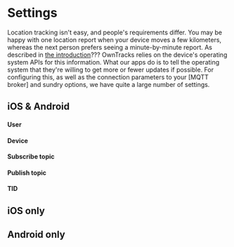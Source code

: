 # Settings

Location tracking isn't easy, and people's requirements differ. You may be happy with one location report when your device moves a few kilometers, whereas the next person prefers seeing a minute-by-minute report. As described in [the introduction](../guide/how.md)??? OwnTracks relies on the device's operating system APIs for this information. What our apps do is to tell the operating system that they're willing to get more or fewer updates if possible. For configuring this, as well as the connection parameters to your [MQTT broker] and sundry options, we have quite a large number of settings.

## iOS & Android

#### User
#### Device
#### Subscribe topic
#### Publish topic
#### TID

## iOS only

## Android only



